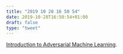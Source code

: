 ```yaml
---
title: "2019 10 28 16 50 54"
date: 2019-10-28T16:50:54+01:00
draft: false
type: "tweet"
---
```

[Introduction to Adversarial Machine Learning](https://blog.floydhub.com/introduction-to-adversarial-machine-learning/).
